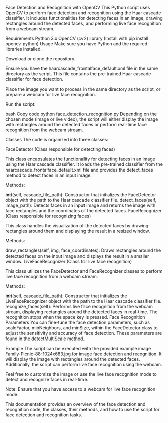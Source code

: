 Face Detection and Recognition with OpenCV
This Python script uses OpenCV to perform face detection and recognition using the Haar cascade classifier. It includes functionalities for detecting faces in an image, drawing rectangles around the detected faces, and performing live face recognition from a webcam stream.

Requirements
Python 3.x
OpenCV (cv2) library (Install with pip install opencv-python)
Usage
Make sure you have Python and the required libraries installed.

Download or clone the repository.

Ensure you have the haarcascade_frontalface_default.xml file in the same directory as the script. This file contains the pre-trained Haar cascade classifier for face detection.

Place the image you want to process in the same directory as the script, or prepare a webcam for live face recognition.

Run the script:

bash
Copy code
python face_detection_recognition.py
Depending on the chosen mode (image or live video), the script will either display the image with rectangles around the detected faces or perform real-time face recognition from the webcam stream.

Classes
The code is organized into three classes:

FaceDetector (Class responsible for detecting faces)

This class encapsulates the functionality for detecting faces in an image using the Haar cascade classifier. It loads the pre-trained classifier from the haarcascade_frontalface_default.xml file and provides the detect_faces method to detect faces in an input image.

Methods:

__init__(self, cascade_file_path): Constructor that initializes the FaceDetector object with the path to the Haar cascade classifier file.
detect_faces(self, image_path): Detects faces in an input image and returns the image with face rectangles and the coordinates of the detected faces.
FaceRecognizer (Class responsible for recognizing faces)

This class handles the visualization of the detected faces by drawing rectangles around them and displaying the result in a resized window.

Methods:

draw_rectangles(self, img, face_coordinates): Draws rectangles around the detected faces on the input image and displays the result in a smaller window.
LiveFaceRecognizer (Class for live face recognition)

This class utilizes the FaceDetector and FaceRecognizer classes to perform live face recognition from a webcam stream.

Methods:

__init__(self, cascade_file_path): Constructor that initializes the LiveFaceRecognizer object with the path to the Haar cascade classifier file.
recognize_faces(self): Performs live face recognition from the webcam stream, displaying rectangles around the detected faces in real-time. The recognition stops when the space key is pressed.
Face Recognition Parameters
You can fine-tune the face detection parameters, such as scaleFactor, minNeighbors, and minSize, within the FaceDetector class to adjust the sensitivity and accuracy of face detection. These parameters are found in the detectMultiScale method.

Example
The script can be executed with the provided example image Family-Picnic-88-1024x683.jpg for image face detection and recognition. It will display the image with rectangles around the detected faces. Additionally, the script can perform live face recognition using the webcam.

Feel free to customize the image or use the live face recognition mode to detect and recognize faces in real-time.

Note: Ensure that you have access to a webcam for live face recognition mode.

This documentation provides an overview of the face detection and recognition code, the classes, their methods, and how to use the script for face detection and recognition tasks.